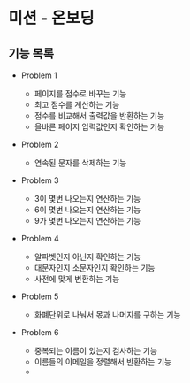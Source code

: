 # 미션 - 온보딩

## 기능 목록
- Problem 1
  - 페이지를 점수로 바꾸는 기능
  - 최고 점수를 계산하는 기능
  - 점수를 비교해서 출력값을 반환하는 기능
  - 올바른 페이지 입력값인지 확인하는 기능

- Problem 2
  - 연속된 문자를 삭제하는 기능

- Problem 3
  - 3이 몇번 나오는지 연산하는 기능
  - 6이 몇번 나오는지 연산하는 기능
  - 9가 몇번 나오는지 연산하는 기능

- Problem 4
  - 알파벳인지 아닌지 확인하는 기능
  - 대문자인지 소문자인지 확인하는 기능
  - 사전에 맞게 변환하는 기능
  
- Problem 5
  - 화폐단위로 나눠서 몫과 나머지를 구하는 기능

- Problem 6
  - 중복되는 이름이 있는지 검사하는 기능
  - 이름들의 이메일을 정렬해서 반환하는 기능 
  - 